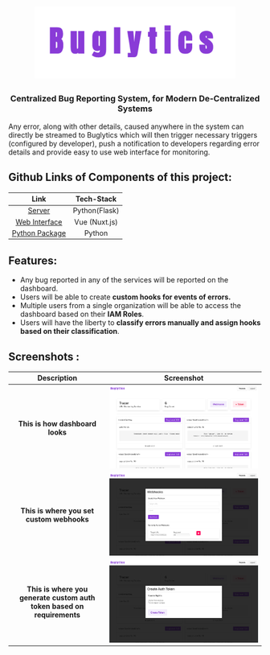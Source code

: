 <h1 align="center">
  <img name="logo" src="https://raw.githubusercontent.com/amandesai01/Buglytics/main/images/logo.png" alt="Bear Stone Smart Home" width="400"></a>
</h1>
<h3 align="center">
Centralized Bug Reporting System, for Modern De-Centralized Systems
</h3>

Any error, along with other details, caused anywhere in the system can directly be streamed to Buglytics which will then trigger necessary triggers (configured by developer), push a notification to developers regarding error details and provide easy to use web interface for monitoring.

## Github Links of Components of this project:

| Link | Tech-Stack |
| :---------: | :---------: |
| <a href="https://github.com/amandesai01/buglytics-server">Server</a> | Python(Flask) |
| <a href="https://github.com/amandesai01/buglytics-server">Web Interface</a> | Vue (Nuxt.js) |
| <a href="https://github.com/amandesai01/buglytics-pypi">Python Package</a> | Python |

## Features:

- Any bug reported in any of the services will be reported on the dashboard.
- Users will be able to create **custom hooks for events of errors.**
- Multiple users from a single organization will be able to access the dashboard based on their **IAM Roles**.
- Users will have the liberty to **classify errors manually and assign hooks based on their classification**.

## Screenshots :


| Description      | Screenshot |
| :---------: | :---------: |
| **This is how dashboard looks**      | ![](https://github.com/amandesai01/Buglytics/blob/main/images/dash.png?raw=true)       |
| **This is where you set custom webhooks**   |![](https://github.com/amandesai01/Buglytics/blob/main/images/webhook.png?raw=true)       |
| **This is where you generate custom auth token based on requirements**   |![](https://github.com/amandesai01/Buglytics/blob/main/images/authtoken.png?raw=true)       |
